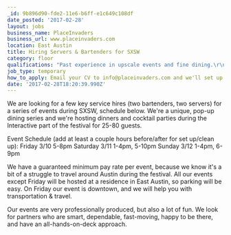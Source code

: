 ```yaml
---
_id: 9b896d90-fde2-11e6-b6ff-e1c649c108df
date_posted: '2017-02-28'
layout: jobs
business_name: PlaceInvaders
business_url: www.placeinvaders.com
location: East Austin
title: Hiring Servers & Bartenders for SXSW
category: floor
qualifications: "Past experience in upscale events and fine dining.\r\nWine knowledge, bartending skills\r\nAll hands on deck attitude\r\nDependability... please don't flake, it's SO rough on us"
job_type: temporary
how_to_apply: Email your CV to info@placeinvaders.com and we'll set up a video interview.
date: '2017-02-28T18:20:39.990Z'
---
```

We are looking for a few key service hires (two bartenders, two servers) for a series of events during SXSW, schedule below. We're a unique, pop-up dining series and we're hosting dinners and cocktail parties during the Interactive part of the festival for 25-80 guests. 

Event Schedule (add at least a couple hours before/after for set up/clean up):
Friday 3/10 5-8pm
Saturday 3/11 1-4pm, 5-10pm
Sunday 3/12 1-4pm, 6-9pm

We have a guaranteed minimum pay rate per event, because we know it's a bit of a struggle to travel around Austin during the festival. All our events except Friday will be hosted at a residence in East Austin, so parking will be easy. On Friday our event is downtown, and we will help you with transportation & travel.

Our events are very professionally produced, but also a lot of fun. We look for partners who are smart, dependable, fast-moving, happy to be there, and have an all-hands-on-deck approach.
